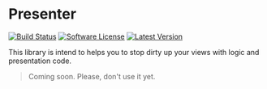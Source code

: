 # Presenter

<p align="left">
<a href="https://travis-ci.org/KennedyTedesco/Presenter"><img src="https://img.shields.io/travis/KennedyTedesco/Presenter/master.svg?style=flat-square" alt="Build Status"></img></a>
<a href="LICENSE"><img src="https://img.shields.io/badge/license-MIT-brightgreen.svg?style=flat-square" alt="Software License"></img></a>
<a href="https://github.com/KennedyTedesco/Presenter/releases"><img src="https://img.shields.io/github/release/KennedyTedesco/Presenter.svg?style=flat-square" alt="Latest Version"></img></a>
</p>

This library is intend to helps you to stop dirty up your views with logic and presentation code.

> Coming soon. Please, don't use it yet.

